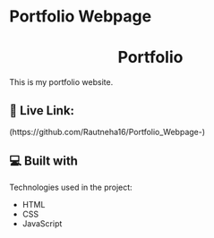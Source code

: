 # Portfolio Webpage 

<h1 align="center" id="title">Portfolio</h1>

<p id="description">This is my portfolio website.</p>

<h2>🚀 Live Link:</h2>
(https://github.com/Rautneha16/Portfolio_Webpage-)

  
  
<h2>💻 Built with</h2>

Technologies used in the project:

*   HTML
*   CSS
*   JavaScript

